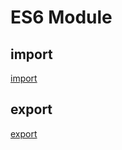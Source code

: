 # ES6 Module

## import

[import](javascript-module-import.md)

## export

[export](javascript-module-export.md)

